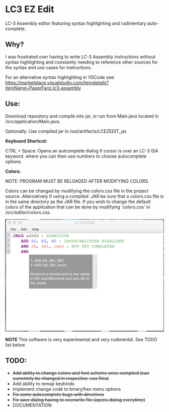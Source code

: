 # LC3 EZ Edit
LC-3 Assembly editor featuring syntax highlighting and rudimentary auto-complete.

## Why?
I was frustrated over having to write LC-3 Assembly instructions without syntax highlighting and constantly needing to reference other  sources for the syntax and use cases for instructions. 

For an alternative syntax highlighting in VSCode see: https://marketplace.visualstudio.com/itemdetails?itemName=PaperFanz.lc3-assembly

## Use:
  Download repository and compile into jar, or run from Main.java located in /src/application/Main.java.
  
  Optionally: Use compiled jar in /out/artifacts/LCEZEDIT_jar.
  
  **Keyboard Shortcut:**
  
   CTRL + Space: Opens an autcomplete dialog if cursor is over an LC-3 ISA keyword. where you can then use numbers to choose autocomplete      options.

  **Colors:**
  
   NOTE: PROGRAM MUST BE RELOADED AFTER MODIFYING COLORS.
   
   Colors can be changed by modifying the colors.css file in the project source. Alternatively if using a compiled .JAR be sure that a colors.css file is in the same directory as the JAR file. If you wish to change the default colors of the application that can be done by  modifying 'colors.css' in /src/editor/colors.css.

![alt text](https://github.com/ctfloyd/LC3EzEdit/blob/master/ss1.png "Image of LC3 EZ Edit")

**NOTE**
This software is very experimental and very rudimental. See TODO list below.

    
## TODO:
  * ~~Add ability to change colors and font scheme once compiled (can currentnly be changed in respective .css files)~~
  * Add ability to remap keybinds
  * Implement change code to binary/hex menu options
  * ~~Fix some autocomplete bugs with directives~~
  * ~~Fix save dialog having to overwrite file (opens dialog everytime)~~
  * DOCUMENTATION
